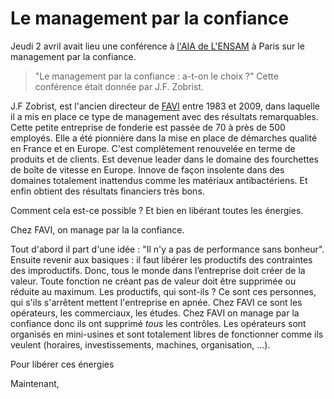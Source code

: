 # Le management par la confiance

Jeudi 2 avril avait lieu une conférence à [l'AIA de L'ENSAM](http://www.aiaensam.com) à Paris sur le management par la confiance.
> "Le management par la confiance : a-t-on le choix ?"
Cette conférence était donnée par J.F. Zobrist.

J.F Zobrist, est l'ancien directeur de [FAVI](http://favi.com) entre 1983 et 2009, dans laquelle il a mis en place ce type de management avec des résultats remarquables. Cette petite entreprise de fonderie est passée de 70 à près de 500 employés. Elle a été pionnière dans la mise en place de démarches qualité en France et en Europe. C'est complètement renouvelée en terme de produits et de clients. Est devenue leader dans le domaine des fourchettes de boîte de vitesse en Europe. Innove de façon insolente dans des domaines totalement inattendus comme les matériaux antibactériens. Et enfin obtient des résultats financiers très bons.

Comment cela est-ce possible ? Et bien en libérant toutes les énergies. 

Chez FAVI, on manage par la la confiance.

Tout d'abord il part d'une idée : "Il n'y a pas de performance sans bonheur".
Ensuite revenir aux basiques : il faut libérer les productifs des contraintes des improductifs. Donc, tous le monde dans l’entreprise doit créer de la valeur. Toute fonction ne créant pas de valeur doit être supprimée ou réduite au maximum.
Les productifs, qui sont-ils ? Ce sont ces personnes, qui s'ils s'arrêtent mettent l'entreprise en apnée. Chez FAVI ce sont les opérateurs, les commerciaux, les études.
Chez FAVI on manage par la confiance donc ils ont supprimé *tous* les contrôles. Les opérateurs sont organisés en mini-usines et sont totalement libres de fonctionner comme ils veulent (horaires, investissements, machines, organisation, ...).


Pour libérer ces énergies

Maintenant,  
